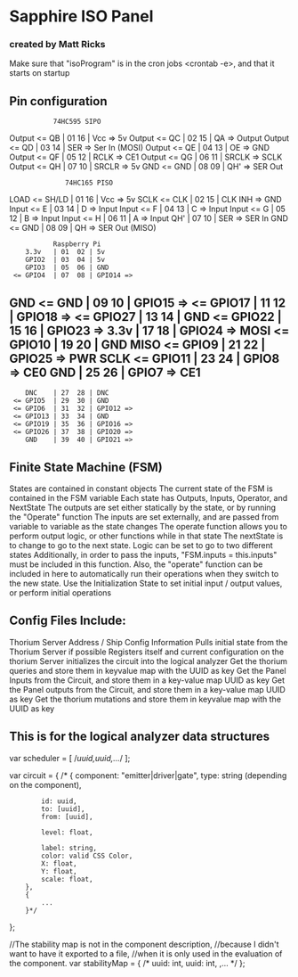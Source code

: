 # Sapphire ISO Panel
### created by Matt Ricks

Make sure that "isoProgram" is in the cron jobs <crontab -e>, and that it starts on startup


## Pin configuration
               74HC595 SIPO
Output <=   QB  | 01  16 | Vcc     => 5v
Output <=   QC  | 02  15 | QA      => Output
Output <=   QD  | 03  14 | SER     => Ser In (MOSI)
Output <=   QE  | 04  13 | OE      => GND
Output <=   QF  | 05  12 | RCLK    => CE1
Output <=   QG  | 06  11 | SRCLK   => SCLK
Output <=   QH  | 07  10 | SRCLR   => 5v
GND    <=   GND | 08  09 | QH'     => SER Out

                  74HC165 PISO
LOAD   <=   SH/LD  | 01  16 | Vcc      => 5v
SCLK   <=   CLK    | 02  15 | CLK INH  => GND
Input  <=   E      | 03  14 | D        => Input
Input  <=   F      | 04  13 | C        => Input
Input  <=   G      | 05  12 | B        => Input
Input  <=   H      | 06  11 | A        => Input
            QH'    | 07  10 | SER      => SER In
GND    <=   GND    | 08  09 | QH       => SER Out (MISO)

               Raspberry Pi
        3.3v   | 01  02 | 5v
        GPIO2  | 03  04 | 5v
        GPIO3  | 05  06 | GND
     <= GPIO4  | 07  08 | GPIO14 =>
GND  <= GND    | 09  10 | GPIO15 =>
     <= GPIO17 | 11  12 | GPIO18 =>
     <= GPIO27 | 13  14 | GND
     <= GPIO22 | 15  16 | GPIO23 =>
        3.3v   | 17  18 | GPIO24 =>
MOSI <= GPIO10 | 19  20 | GND
MISO <= GPIO9  | 21  22 | GPIO25 => PWR
SCLK <= GPIO11 | 23  24 | GPIO8  => CE0
        GND    | 25  26 | GPIO7  => CE1
---------------------------------------
        DNC    | 27  28 | DNC
     <= GPIO5  | 29  30 | GND
     <= GPIO6  | 31  32 | GPIO12 =>
     <= GPIO13 | 33  34 | GND
     <= GPIO19 | 35  36 | GPIO16 =>
     <= GPIO26 | 37  38 | GPIO20 =>
        GND    | 39  40 | GPIO21 =>






## Finite State Machine (FSM)
States are contained in constant objects
The current state of the FSM is contained in the FSM variable
Each state has Outputs, Inputs, Operator, and NextState
The outputs are set either statically by the state, or by running the "Operate" function
The inputs are set externally, and are passed from variable to variable as the state changes
The operate function allows you to perform output logic, or other functions while in that state
The nextState is to change to go to the next state. Logic can be set to go to two different states
    Additionally, in order to pass the inputs, "FSM.inputs = this.inputs" must be included in this
    function.  Also, the "operate" function can be included in here to automatically run their
    operations when they switch to the new state.
Use the Initialization State to set initial input / output values, or perform initial operations


## Config Files Include:
Thorium Server Address / Ship Config Information
Pulls initial state from the Thorium Server if possible
Registers itself and current configuration on the thorium Server
initializes the circuit into the logical analyzer
Get the thorium queries and store them in keyvalue map with the UUID as key
Get the Panel Inputs from the Circuit, and store them in a key-value map  UUID as key
Get the Panel outputs from the Circuit, and store them in a key-value map  UUID as key
Get the thorium mutations and store them in keyvalue map with the UUID as key




## This is for the logical analyzer data structures
var scheduler = [ /*uuid,uuid,...*/ ];

var circuit = {
    /*  {
            component: "emitter|driver|gate",
            type: string (depending on the component),

            id: uuid,
            to: [uuid],
            from: [uuid],

            level: float,

            label: string,
            color: valid CSS Color,
            X: float,
            Y: float,
            scale: float,
        },
        {
            ...
        }*/
};

//The stability map is not in the component description,
//because I didn't want to have it exported to a file,
//when it is only used in the evaluation of the component.
var stabilityMap = {
    /*
    uuid: int,
    uuid: int,
    ,...
    */
};
